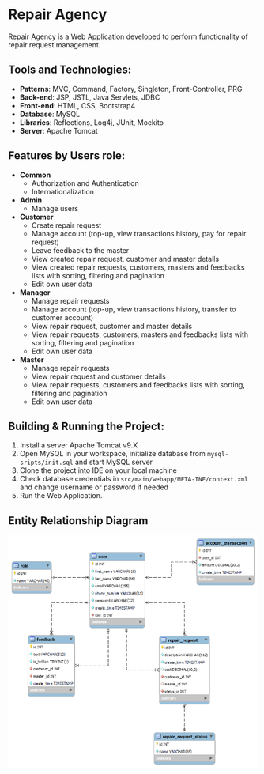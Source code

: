 # Repair Agency

Repair Agency is a Web Application developed to perform functionality of repair request management.

## Tools and Technologies:

* **Patterns**: MVC, Command, Factory, Singleton, Front-Controller, PRG
* **Back-end**: JSP, JSTL, Java Servlets, JDBC
* **Front-end**: HTML, CSS, Bootstrap4
* **Database**: MySQL
* **Libraries**: Reflections, Log4j, JUnit, Mockito
* **Server**: Apache Tomcat

## Features by Users role:

* **Common**
    * Authorization and Authentication
    * Internationalization
* **Admin**
    * Manage users
* **Customer**
    * Create repair request
    * Manage account (top-up, view transactions history, pay for repair request)
    * Leave feedback to the master
    * View created repair request, customer and master details
    * View created repair requests, customers, masters and feedbacks lists with sorting, filtering and pagination
    * Edit own user data
* **Manager**
    * Manage repair requests
    * Manage account (top-up, view transactions history, transfer to customer account)
    * View repair request, customer and master details
    * View repair requests, customers, masters and feedbacks lists with sorting, filtering and pagination
    * Edit own user data
* **Master**
    * Manage repair requests
    * View repair request and customer details
    * View repair requests, customers and feedbacks lists with sorting, filtering and pagination
    * Edit own user data

## Building & Running the Project:

1. Install a server Apache Tomcat v9.X
2. Open MySQL in your workspace, initialize database from `mysql-sripts/init.sql` and start MySQL server
3. Clone the project into IDE on your local machine
4. Check database credentials in `src/main/webapp/META-INF/context.xml` and change username or password if needed
5. Run the Web Application.

## Entity Relationship Diagram

![](imgs/ER-diagramm.png)